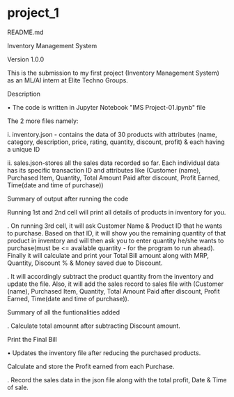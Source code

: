 # project_1

README.md

Inventory Management System

Version 1.0.0

This is the submission to my first project (Inventory Management System) as an ML/AI intern at Elite Techno Groups.

Description

• The code is written in Jupyter Notebook "IMS Project-01.ipynb" file

The 2 more files namely:

i. inventory.json - contains the data of 30 products with attributes (name, category, description, price, rating, quantity, discount, profit) & each having a unique ID

ii. sales.json-stores all the sales data recorded so far. Each individual data has its specific transaction ID and attributes like (Customer (name), Purchased Item, Quantity, Total Amount Paid after discount, Profit Earned, Time(date and time of purchase))

Summary of output after running the code

Running 1st and 2nd cell will print all details of products in inventory for you.

. On running 3rd cell, it will ask Customer Name & Product ID that he wants to purchase. Based on that ID, it will show you the remaining quantity of that product in inventory and will then ask you to enter quantity he/she wants to purchase(must be <= available quantity - for the program to run ahead). Finally it will calculate and print your Total Bill amount along with MRP, Quantity, Discount % & Money saved due to Discount.

. It will accordingly subtract the product quantity from the inventory and update the file. Also, it will add the sales record to sales file with (Customer (name), Purchased Item, Quantity, Total Amount Paid after discount, Profit Earned, Time(date and time of purchase)).

Summary of all the funtionalities added

. Calculate total amounnt after subtracting Discount amount.

Print the Final Bill

• Updates the inventory file after reducing the purchased products.

Calculate and store the Profit earned from each Purchase.

. Record the sales data in the json file along with the total profit, Date & Time of sale.
